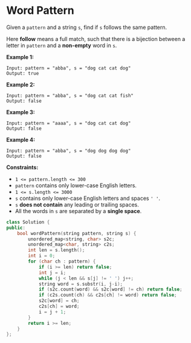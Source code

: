 # Word Pattern

Given a `pattern` and a string `s`, find if `s` follows the same pattern.

Here **follow** means a full match, such that there is a bijection between a letter in `pattern` and a **non-empty** word in `s`.

 

**Example 1:**

```
Input: pattern = "abba", s = "dog cat cat dog"
Output: true
```

**Example 2:**

```
Input: pattern = "abba", s = "dog cat cat fish"
Output: false
```

**Example 3:**

```
Input: pattern = "aaaa", s = "dog cat cat dog"
Output: false
```

**Example 4:**

```
Input: pattern = "abba", s = "dog dog dog dog"
Output: false
```

 

**Constraints:**

- `1 <= pattern.length <= 300`
- `pattern` contains only lower-case English letters.
- `1 <= s.length <= 3000`
- `s` contains only lower-case English letters and spaces `' '`.
- `s` **does not contain** any leading or trailing spaces.
- All the words in `s` are separated by a **single space**.

```c++
class Solution {
public:
    bool wordPattern(string pattern, string s) {
        unordered_map<string, char> s2c;
        unordered_map<char, string> c2s;
        int len = s.length();
        int i = 0;
        for (char ch : pattern) {
            if (i >= len) return false;
            int j = i;
            while (j < len && s[j] != ' ') j++;
            string word = s.substr(i, j-i);
            if (s2c.count(word) && s2c[word] != ch) return false;
            if (c2s.count(ch) && c2s[ch] != word) return false;
            s2c[word] = ch;
            c2s[ch] = word;
            i = j + 1;
        }
        return i >= len;
    }
};
```

